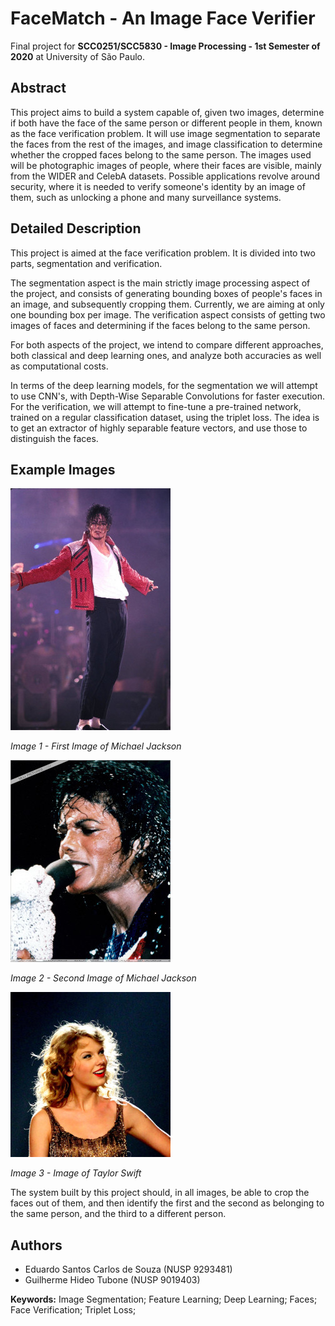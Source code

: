 # **FaceMatch - An Image Face Verifier**
Final project for **SCC0251/SCC5830 - Image Processing - 1st Semester of 2020** at University of São Paulo.

## **Abstract**
This project aims to build a system capable of, given two images, determine if both have the face of the same person or different people in them, known as the face verification problem. It will use image segmentation to separate the faces from the rest of the images, and image classification to determine whether the cropped faces belong to the same person. The images used will be photographic images of people, where their faces are visible, mainly from the WIDER and CelebA datasets. Possible applications revolve around security, where it is needed to verify someone's identity by an image of them, such as unlocking a phone and many surveillance systems.

## **Detailed Description**
This project is aimed at the face verification problem. It is divided into two parts, segmentation and verification.

The segmentation aspect is the main strictly image processing aspect of the project, and consists of generating bounding boxes of people's faces in an image, and subsequently cropping them. Currently, we are aiming at only one bounding box per image.
The verification aspect consists of getting two images of faces and determining if the faces belong to the same person.

For both aspects of the project, we intend to compare different approaches, both classical and deep learning ones, and analyze both accuracies as well as computational costs.

In terms of the deep learning models, for the segmentation we will attempt to use CNN's, with Depth-Wise Separable Convolutions for faster execution.
For the verification, we will attempt to fine-tune a pre-trained network, trained on a regular classification dataset, using the triplet loss. The idea is to get an extractor of highly separable feature vectors, and use those to distinguish the faces.

## **Example Images**
![](example_imgs/michael_1.jpg)

*Image 1 - First Image of Michael Jackson*

![](example_imgs/michael_2.jpg)

*Image 2 - Second Image of Michael Jackson*

![](example_imgs/taylor.jpg)

*Image 3 - Image of Taylor Swift*

The system built by this project should, in all images, be able to crop the faces out of them, and then identify the first and the second as belonging to the same person, and the third to a different person.

## **Authors**
 - Eduardo Santos Carlos de Souza (NUSP 9293481)
 - Guilherme Hideo Tubone (NUSP 9019403)

**Keywords:** Image Segmentation; Feature Learning; Deep Learning; Faces; Face Verification; Triplet Loss;
